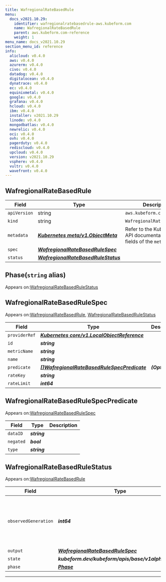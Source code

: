 ```yaml
---
title: WafregionalRateBasedRule
menu:
  docs_v2021.10.29:
    identifier: wafregionalratebasedrule-aws.kubeform.com
    name: WafregionalRateBasedRule
    parent: aws.kubeform.com-reference
    weight: 1
menu_name: docs_v2021.10.29
section_menu_id: reference
info:
  alicloud: v0.4.0
  aws: v0.4.0
  azurerm: v0.4.0
  civo: v0.4.0
  datadog: v0.4.0
  digitalocean: v0.4.0
  dynatrace: v0.4.0
  ec: v0.4.0
  equinixmetal: v0.4.0
  google: v0.4.0
  grafana: v0.4.0
  hcloud: v0.4.0
  ibm: v0.4.0
  installer: v2021.10.29
  linode: v0.4.0
  mongodbatlas: v0.4.0
  newrelic: v0.4.0
  oci: v0.4.0
  ovh: v0.4.0
  pagerduty: v0.4.0
  rediscloud: v0.4.0
  upcloud: v0.4.0
  version: v2021.10.29
  vsphere: v0.4.0
  vultr: v0.4.0
  wavefront: v0.4.0
---
```


## WafregionalRateBasedRule
| Field | Type | Description |
| ------ | ----- | ----------- |
| `apiVersion` | string | `aws.kubeform.com/v1alpha1` |
|    `kind` | string | `WafregionalRateBasedRule` |
| `metadata` | ***[Kubernetes meta/v1.ObjectMeta](https://v1-18.docs.kubernetes.io/docs/reference/generated/kubernetes-api/v1.18/#objectmeta-v1-meta)***|Refer to the Kubernetes API documentation for the fields of the `metadata` field.|
| `spec` | ***[WafregionalRateBasedRuleSpec](#wafregionalratebasedrulespec)***||
| `status` | ***[WafregionalRateBasedRuleStatus](#wafregionalratebasedrulestatus)***||
## Phase(`string` alias)

Appears on:[WafregionalRateBasedRuleStatus](#wafregionalratebasedrulestatus)

## WafregionalRateBasedRuleSpec

Appears on:[WafregionalRateBasedRule](#wafregionalratebasedrule), [WafregionalRateBasedRuleStatus](#wafregionalratebasedrulestatus)

| Field | Type | Description |
| ------ | ----- | ----------- |
| `providerRef` | ***[Kubernetes core/v1.LocalObjectReference](https://v1-18.docs.kubernetes.io/docs/reference/generated/kubernetes-api/v1.18/#localobjectreference-v1-core)***||
| `id` | ***string***||
| `metricName` | ***string***||
| `name` | ***string***||
| `predicate` | ***[[]WafregionalRateBasedRuleSpecPredicate](#wafregionalratebasedrulespecpredicate)***| ***(Optional)*** |
| `rateKey` | ***string***||
| `rateLimit` | ***int64***||
## WafregionalRateBasedRuleSpecPredicate

Appears on:[WafregionalRateBasedRuleSpec](#wafregionalratebasedrulespec)

| Field | Type | Description |
| ------ | ----- | ----------- |
| `dataID` | ***string***||
| `negated` | ***bool***||
| `type` | ***string***||
## WafregionalRateBasedRuleStatus

Appears on:[WafregionalRateBasedRule](#wafregionalratebasedrule)

| Field | Type | Description |
| ------ | ----- | ----------- |
| `observedGeneration` | ***int64***| ***(Optional)*** Resource generation, which is updated on mutation by the API Server.|
| `output` | ***[WafregionalRateBasedRuleSpec](#wafregionalratebasedrulespec)***| ***(Optional)*** |
| `state` | ***kubeform.dev/kubeform/apis/base/v1alpha1.State***| ***(Optional)*** |
| `phase` | ***[Phase](#phase)***| ***(Optional)*** |
---
